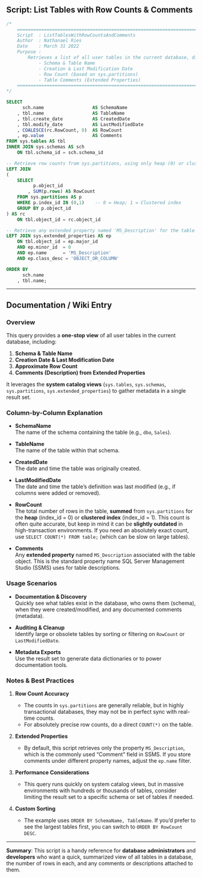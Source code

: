## Script: List Tables with Row Counts & Comments

```sql
/*
    ================================================================================
    Script  : ListTablesWithRowCountsAndComments
    Author  : Nathanael Ries
    Date    : March 31 2022
    Purpose : 
        Retrieves a list of all user tables in the current database, displaying:
            - Schema & Table Name
            - Creation & Last Modification Date
            - Row Count (based on sys.partitions)
            - Table Comments (Extended Properties)
    ================================================================================
*/

SELECT 
      sch.name                  AS SchemaName
    , tbl.name                  AS TableName
    , tbl.create_date           AS CreatedDate
    , tbl.modify_date           AS LastModifiedDate
    , COALESCE(rc.RowCount, 0)  AS RowCount
    , ep.value                  AS Comments
FROM sys.tables AS tbl
INNER JOIN sys.schemas AS sch
    ON tbl.schema_id = sch.schema_id

-- Retrieve row counts from sys.partitions, using only heap (0) or clustered (1) indexes
LEFT JOIN 
(
    SELECT 
          p.object_id
        , SUM(p.rows) AS RowCount
    FROM sys.partitions AS p
    WHERE p.index_id IN (0,1)    -- 0 = Heap; 1 = Clustered index
    GROUP BY p.object_id
) AS rc
    ON tbl.object_id = rc.object_id

-- Retrieve any extended property named 'MS_Description' for the table
LEFT JOIN sys.extended_properties AS ep
    ON tbl.object_id = ep.major_id
    AND ep.minor_id  = 0
    AND ep.name      = 'MS_Description'
    AND ep.class_desc = 'OBJECT_OR_COLUMN'

ORDER BY 
      sch.name
    , tbl.name;
```

---

## Documentation / Wiki Entry

### Overview
This query provides a **one-stop view** of all user tables in the current database, including:

1. **Schema & Table Name**  
2. **Creation Date & Last Modification Date**  
3. **Approximate Row Count**  
4. **Comments (Description) from Extended Properties**  

It leverages the **system catalog views** (`sys.tables`, `sys.schemas`, `sys.partitions`, `sys.extended_properties`) to gather metadata in a single result set.

### Column-by-Column Explanation

- **SchemaName**  
  The name of the schema containing the table (e.g., `dbo`, `Sales`).

- **TableName**  
  The name of the table within that schema.

- **CreatedDate**  
  The date and time the table was originally created.

- **LastModifiedDate**  
  The date and time the table’s definition was last modified (e.g., if columns were added or removed).

- **RowCount**  
  The total number of rows in the table, **summed** from `sys.partitions` for the **heap** (index_id = 0) or **clustered index** (index_id = 1). This count is often quite accurate, but keep in mind it can be **slightly outdated** in high-transaction environments. If you need an absolutely exact count, use `SELECT COUNT(*) FROM table;` (which can be slow on large tables).

- **Comments**  
  Any **extended property** named `MS_Description` associated with the table object. This is the standard property name SQL Server Management Studio (SSMS) uses for table descriptions.

### Usage Scenarios

- **Documentation & Discovery**  
  Quickly see what tables exist in the database, who owns them (schema), when they were created/modified, and any documented comments (metadata).

- **Auditing & Cleanup**  
  Identify large or obsolete tables by sorting or filtering on `RowCount` or `LastModifiedDate`.

- **Metadata Exports**  
  Use the result set to generate data dictionaries or to power documentation tools.

### Notes & Best Practices

1. **Row Count Accuracy**  
   - The counts in `sys.partitions` are generally reliable, but in highly transactional databases, they may not be in perfect sync with real-time counts.  
   - For absolutely precise row counts, do a direct `COUNT(*)` on the table.

2. **Extended Properties**  
   - By default, this script retrieves only the property `MS_Description`, which is the commonly used “Comment” field in SSMS. If you store comments under different property names, adjust the `ep.name` filter.

3. **Performance Considerations**  
   - This query runs quickly on system catalog views, but in massive environments with hundreds or thousands of tables, consider limiting the result set to a specific schema or set of tables if needed.

4. **Custom Sorting**  
   - The example uses `ORDER BY SchemaName, TableName`. If you’d prefer to see the largest tables first, you can switch to `ORDER BY RowCount DESC`.

---

**Summary**: This script is a handy reference for **database administrators** and **developers** who want a quick, summarized view of all tables in a database, the number of rows in each, and any comments or descriptions attached to them.
